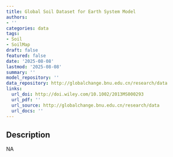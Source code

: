 ```yaml
---
title: Global Soil Dataset for Earth System Model
authors:
- ''
categories: data
tags:
- Soil
- SoilMap
draft: false
featured: false
date: '2025-08-08'
lastmod: '2025-08-08'
summary: ''
model_repository: ''
data_repository: http://globalchange.bnu.edu.cn/research/data
links:
  url_doi: http://doi.wiley.com/10.1002/2013MS000293
  url_pdf: ''
  url_source: http://globalchange.bnu.edu.cn/research/data
  url_docs: ''
---
```


## Description

NA

